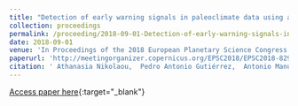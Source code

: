 ```yaml
---
title: "Detection of early warning signals in paleoclimate data using a genetic time series segmentation algorithm"
collection: proceedings
permalink: /proceeding/2018-09-01-Detection-of-early-warning-signals-in-paleoclimate-data-using-a-genetic-time-series-segmentation-algorithm
date: 2018-09-01
venue: 'In Proceedings of the 2018 European Planetary Science Congress'
paperurl: 'http://meetingorganizer.copernicus.org/EPSC2018/EPSC2018-829-1.pdf'
citation: ' Athanasia Nikolaou,  Pedro Antonio Gutiérrez,  Antonio Manuel Durán-Rosal,  Francisco Fernandez-Navarro,  César Hervás-Martínez,  María Pérez-Ortiz, &quot;Detection of early warning signals in paleoclimate data using a genetic time series segmentation algorithm.&quot; In Proceedings of the 2018 European Planetary Science Congress, EPSC2018-829-1, Vol.12, 2018, Berlin (Germany).'
---
```

[Access paper here](http://meetingorganizer.copernicus.org/EPSC2018/EPSC2018-829-1.pdf){:target="_blank"}
